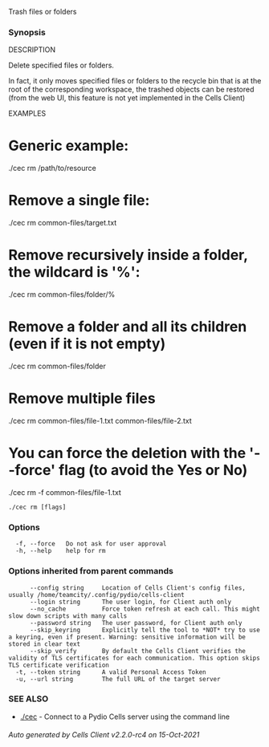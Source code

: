 Trash files or folders

### Synopsis


DESCRIPTION
	
  Delete specified files or folders. 
	
  In fact, it only moves specified files or folders to the recycle bin 
  that is at the root of the corresponding workspace, the trashed objects 
  can be restored (from the web UI, this feature is not yet implemented 
  in the Cells Client) 

EXAMPLES

  # Generic example:
  ./cec rm <workspace-slug>/path/to/resource

  # Remove a single file:
  ./cec rm common-files/target.txt

  # Remove recursively inside a folder, the wildcard is '%':
  ./cec rm common-files/folder/%

  # Remove a folder and all its children (even if it is not empty)
  ./cec rm common-files/folder

  # Remove multiple files
  ./cec rm common-files/file-1.txt common-files/file-2.txt

  # You can force the deletion with the '--force' flag (to avoid the Yes or No)
  ./cec rm -f common-files/file-1.txt


```
./cec rm [flags]
```

### Options

```
  -f, --force   Do not ask for user approval
  -h, --help    help for rm
```

### Options inherited from parent commands

```
      --config string     Location of Cells Client's config files, usually /home/teamcity/.config/pydio/cells-client
      --login string      The user login, for Client auth only
      --no_cache          Force token refresh at each call. This might slow down scripts with many calls
      --password string   The user password, for Client auth only
      --skip_keyring      Explicitly tell the tool to *NOT* try to use a keyring, even if present. Warning: sensitive information will be stored in clear text
      --skip_verify       By default the Cells Client verifies the validity of TLS certificates for each communication. This option skips TLS certificate verification
  -t, --token string      A valid Personal Access Token
  -u, --url string        The full URL of the target server
```

### SEE ALSO

* [./cec](./cec)	 - Connect to a Pydio Cells server using the command line

###### Auto generated by Cells Client v2.2.0-rc4 on 15-Oct-2021
